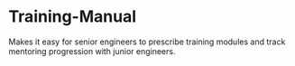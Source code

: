 # Training-Manual
Makes it easy for senior engineers to prescribe training modules and track mentoring progression with junior engineers.

